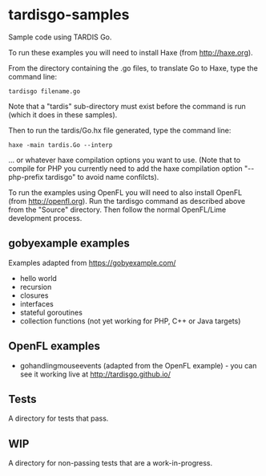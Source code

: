 tardisgo-samples
================

Sample code using TARDIS Go.

To run these examples you will need to install Haxe (from http://haxe.org).

From the directory containing the .go files, to translate Go to Haxe, type the command line: 
```
tardisgo filename.go
```
Note that a "tardis" sub-directory must exist before the command is run (which it does in these samples). 

Then to run the tardis/Go.hx file generated, type the command line: 
```
haxe -main tardis.Go --interp
```
... or whatever haxe compilation options you want to use. (Note that to compile for PHP you currently need to add the haxe compilation option "--php-prefix tardisgo" to avoid name confilcts).

To run the examples using OpenFL you will need to also install OpenFL (from http://openfl.org). Run the tardisgo command as described above from the "Source" directory. Then follow the normal OpenFL/Lime development process.


gobyexample examples
--------------------

Examples adapted from https://gobyexample.com/
- hello world
- recursion
- closures
- interfaces
- stateful goroutines
- collection functions (not yet working for PHP, C++ or Java targets)



OpenFL examples
---------------
- gohandlingmouseevents (adapted from the OpenFL example) - you can see it working live at http://tardisgo.github.io/


Tests
-----
A directory for tests that pass.

WIP
---
A directory for non-passing tests that are a work-in-progress.









 
